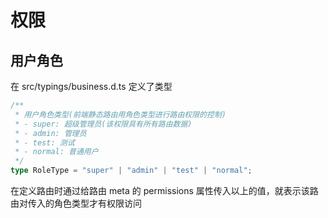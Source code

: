 # 权限

## 用户角色

在 src/typings/business.d.ts 定义了类型

```typescript
/**
 * 用户角色类型(前端静态路由用角色类型进行路由权限的控制)
 * - super: 超级管理员(该权限具有所有路由数据)
 * - admin: 管理员
 * - test: 测试
 * - normal: 普通用户
 */
type RoleType = "super" | "admin" | "test" | "normal";
```

在定义路由时通过给路由 meta 的 permissions 属性传入以上的值，就表示该路由对传入的角色类型才有权限访问

